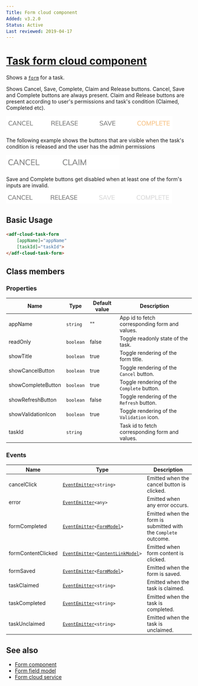 ```yaml
---
Title: Form cloud component
Added: v3.2.0
Status: Active
Last reviewed: 2019-04-17
---
```


# [Task form cloud component](../../../lib/process-services-cloud/src/lib/task/task-form/components/task-form-cloud.component.ts "Defined in task-form-cloud.component.ts")

Shows a [`form`](../../../lib/process-services-cloud/src/lib/form/models/form-cloud.model.ts) for a task.

Shows Cancel, Save, Complete, Claim and Release buttons. Cancel, Save and Complete buttons are always present. Claim and Release buttons are present according to user's permissions and task's condition (Claimed, Completed etc).

![Task form cloud component screenshot](../../docassets/images/adf-task-form-cloud-1.png)

The following example shows the buttons that are visible when the task's condition is released and the user has the admin permissions

![Task form cloud component screenshot](../../docassets/images/adf-task-form-cloud-3.png)

Save and Complete buttons get disabled when at least one of the form's inputs are invalid.
![Task form cloud component screenshot](../../docassets/images/adf-task-form-cloud-2.png)

## Basic Usage

```html
<adf-cloud-task-form 
    [appName]="appName"
    [taskId]="taskId">
</adf-cloud-task-form>
```

## Class members

### Properties

| Name               | Type      | Default value | Description                                     |
| ------------------ | --------- | ------------- | ----------------------------------------------- |
| appName            | `string`  | ""            | App id to fetch corresponding form and values.  |
| readOnly           | `boolean` | false         | Toggle readonly state of the task.              |
| showTitle          | `boolean` | true          | Toggle rendering of the form title.             |
| showCancelButton   | `boolean` | true          | Toggle rendering of the `Cancel` button.        |
| showCompleteButton | `boolean` | true          | Toggle rendering of the `Complete` button.      |
| showRefreshButton  | `boolean` | false         | Toggle rendering of the `Refresh` button.       |
| showValidationIcon | `boolean` | true          | Toggle rendering of the `Validation` icon.      |
| taskId             | `string`  |               | Task id to fetch corresponding form and values. |

### Events

| Name               | Type                                                                                                                                                       | Description                                                     |
| ------------------ | ---------------------------------------------------------------------------------------------------------------------------------------------------------- | --------------------------------------------------------------- |
| cancelClick        | [`EventEmitter`](https://angular.io/api/core/EventEmitter)`<string>`                                                                                       | Emitted when the cancel button is clicked.                      |
| error              | [`EventEmitter`](https://angular.io/api/core/EventEmitter)`<any>`                                                                                          | Emitted when any error occurs.                                  |
| formCompleted      | [`EventEmitter`](https://angular.io/api/core/EventEmitter)`<`[`FormModel`](../../../lib/core/form/components/widgets/core/form.model.ts)`>`                | Emitted when the form is submitted with the `Complete` outcome. |
| formContentClicked | [`EventEmitter`](https://angular.io/api/core/EventEmitter)`<`[`ContentLinkModel`](../../../lib/core/form/components/widgets/core/content-link.model.ts)`>` | Emitted when form content is clicked.                           |
| formSaved          | [`EventEmitter`](https://angular.io/api/core/EventEmitter)`<`[`FormModel`](../../../lib/core/form/components/widgets/core/form.model.ts)`>`                | Emitted when the form is saved.                                 |
| taskClaimed        | [`EventEmitter`](https://angular.io/api/core/EventEmitter)`<string>`                                                                                       | Emitted when the task is claimed.                               |
| taskCompleted      | [`EventEmitter`](https://angular.io/api/core/EventEmitter)`<string>`                                                                                       | Emitted when the task is completed.                             |
| taskUnclaimed      | [`EventEmitter`](https://angular.io/api/core/EventEmitter)`<string>`                                                                                       | Emitted when the task is unclaimed.                             |

## See also

-   [Form component](./form-cloud.component.md)
-   [Form field model](../../core/models/form-field.model.md)
-   [Form cloud service](../services/form-cloud.service.md)
